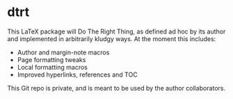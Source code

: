 # dtrt

This LaTeX package will Do The Right Thing, as defined ad hoc by its author and implemented in arbitrarily kludgy ways. At the moment this includes:
* Author and margin-note macros
* Page formatting tweaks
* Local formatting macros
* Improved hyperlinks, references and TOC

This Git repo is private, and is meant to be used by the author collaborators.
